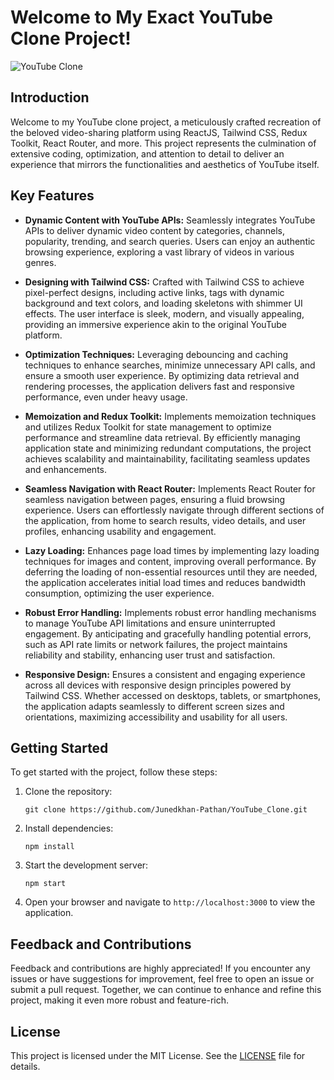 # Welcome to My Exact YouTube Clone Project!

![YouTube Clone](youtube_clone_banner.png)

## Introduction

Welcome to my YouTube clone project, a meticulously crafted recreation of the beloved video-sharing platform using ReactJS, Tailwind CSS, Redux Toolkit, React Router, and more. This project represents the culmination of extensive coding, optimization, and attention to detail to deliver an experience that mirrors the functionalities and aesthetics of YouTube itself.

## Key Features

- **Dynamic Content with YouTube APIs:** Seamlessly integrates YouTube APIs to deliver dynamic video content by categories, channels, popularity, trending, and search queries. Users can enjoy an authentic browsing experience, exploring a vast library of videos in various genres.
  
- **Designing with Tailwind CSS:** Crafted with Tailwind CSS to achieve pixel-perfect designs, including active links, tags with dynamic background and text colors, and loading skeletons with shimmer UI effects. The user interface is sleek, modern, and visually appealing, providing an immersive experience akin to the original YouTube platform.

- **Optimization Techniques:** Leveraging debouncing and caching techniques to enhance searches, minimize unnecessary API calls, and ensure a smooth user experience. By optimizing data retrieval and rendering processes, the application delivers fast and responsive performance, even under heavy usage.

- **Memoization and Redux Toolkit:** Implements memoization techniques and utilizes Redux Toolkit for state management to optimize performance and streamline data retrieval. By efficiently managing application state and minimizing redundant computations, the project achieves scalability and maintainability, facilitating seamless updates and enhancements.

- **Seamless Navigation with React Router:** Implements React Router for seamless navigation between pages, ensuring a fluid browsing experience. Users can effortlessly navigate through different sections of the application, from home to search results, video details, and user profiles, enhancing usability and engagement.

- **Lazy Loading:** Enhances page load times by implementing lazy loading techniques for images and content, improving overall performance. By deferring the loading of non-essential resources until they are needed, the application accelerates initial load times and reduces bandwidth consumption, optimizing the user experience.

- **Robust Error Handling:** Implements robust error handling mechanisms to manage YouTube API limitations and ensure uninterrupted engagement. By anticipating and gracefully handling potential errors, such as API rate limits or network failures, the project maintains reliability and stability, enhancing user trust and satisfaction.

- **Responsive Design:** Ensures a consistent and engaging experience across all devices with responsive design principles powered by Tailwind CSS. Whether accessed on desktops, tablets, or smartphones, the application adapts seamlessly to different screen sizes and orientations, maximizing accessibility and usability for all users.

## Getting Started

To get started with the project, follow these steps:

1. Clone the repository:
   ```
   git clone https://github.com/Junedkhan-Pathan/YouTube_Clone.git
   ```
2. Install dependencies:
   ```
   npm install
   ```
3. Start the development server:
   ```
   npm start
   ```
4. Open your browser and navigate to `http://localhost:3000` to view the application.

## Feedback and Contributions

Feedback and contributions are highly appreciated! If you encounter any issues or have suggestions for improvement, feel free to open an issue or submit a pull request. Together, we can continue to enhance and refine this project, making it even more robust and feature-rich.

## License

This project is licensed under the MIT License. See the [LICENSE](LICENSE) file for details.
